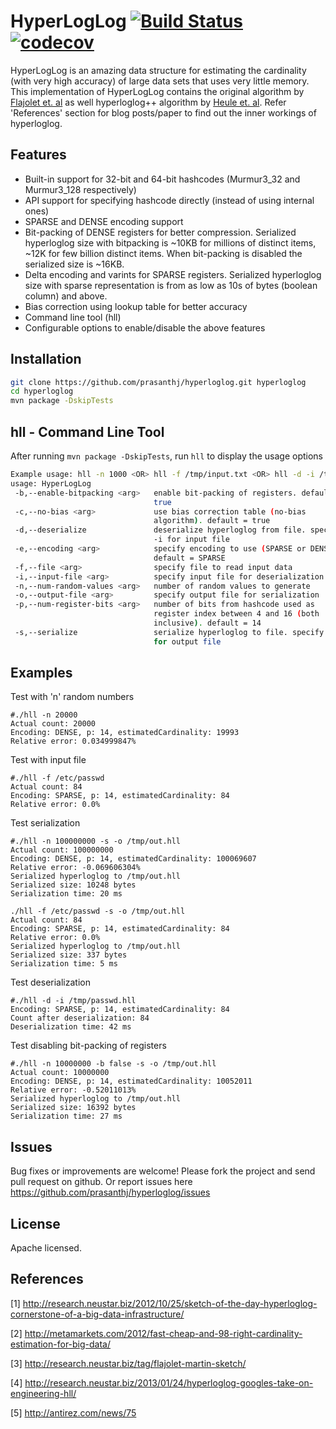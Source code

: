 HyperLogLog [![Build Status](https://travis-ci.org/prasanthj/hyperloglog.svg?branch=master)](https://travis-ci.org/prasanthj/hyperloglog/branches) [![codecov](https://codecov.io/gh/prasanthj/hyperloglog/branch/master/graph/badge.svg)](https://codecov.io/gh/prasanthj/hyperloglog)
===========

HyperLogLog is an amazing data structure for estimating the cardinality (with very high accuracy) of large data sets that uses very little memory. This implementation of HyperLogLog contains the original algorithm by [Flajolet et. al] as well hyperloglog++ algorithm by [Heule et. al]. Refer 'References' section for blog posts/paper to find out the inner workings of hyperloglog.


Features
--------
  - Built-in support for 32-bit and 64-bit hashcodes (Murmur3_32 and Murmur3_128 respectively)
  - API support for specifying hashcode directly (instead of using internal ones)
  - SPARSE and DENSE encoding support
  - Bit-packing of DENSE registers for better compression. Serialized hyperloglog size with bitpacking is ~10KB for millions of distinct items, ~12K for few billion distinct items. When bit-packing is disabled the serialized size is ~16KB.
  - Delta encoding and varints for SPARSE registers. Serialized hyperloglog size with sparse representation is from as low as 10s of bytes (boolean column) and above.
  - Bias correction using lookup table for better accuracy
  - Command line tool (hll)
  - Configurable options to enable/disable the above features

Installation
--------------

```sh
git clone https://github.com/prasanthj/hyperloglog.git hyperloglog
cd hyperloglog
mvn package -DskipTests
```

hll - Command Line Tool
-----------------------
After running ```mvn package -DskipTests```, run ```hll``` to display the usage options
```sh
Example usage: hll -n 1000 <OR> hll -f /tmp/input.txt <OR> hll -d -i /tmp/out.hll
usage: HyperLogLog
 -b,--enable-bitpacking <arg>   enable bit-packing of registers. default =
                                true
 -c,--no-bias <arg>             use bias correction table (no-bias
                                algorithm). default = true
 -d,--deserialize               deserialize hyperloglog from file. specify
                                -i for input file
 -e,--encoding <arg>            specify encoding to use (SPARSE or DENSE).
                                default = SPARSE
 -f,--file <arg>                specify file to read input data
 -i,--input-file <arg>          specify input file for deserialization
 -n,--num-random-values <arg>   number of random values to generate
 -o,--output-file <arg>         specify output file for serialization
 -p,--num-register-bits <arg>   number of bits from hashcode used as
                                register index between 4 and 16 (both
                                inclusive). default = 14
 -s,--serialize                 serialize hyperloglog to file. specify -o
                                for output file
```

Examples
--------
Test with 'n' random numbers

```
#./hll -n 20000
Actual count: 20000
Encoding: DENSE, p: 14, estimatedCardinality: 19993
Relative error: 0.034999847%
```

Test with input file
```
#./hll -f /etc/passwd
Actual count: 84
Encoding: SPARSE, p: 14, estimatedCardinality: 84
Relative error: 0.0%
```

Test serialization
```
#./hll -n 100000000 -s -o /tmp/out.hll
Actual count: 100000000
Encoding: DENSE, p: 14, estimatedCardinality: 100069607
Relative error: -0.069606304%
Serialized hyperloglog to /tmp/out.hll
Serialized size: 10248 bytes
Serialization time: 20 ms

./hll -f /etc/passwd -s -o /tmp/out.hll
Actual count: 84
Encoding: SPARSE, p: 14, estimatedCardinality: 84
Relative error: 0.0%
Serialized hyperloglog to /tmp/out.hll
Serialized size: 337 bytes
Serialization time: 5 ms
```

Test deserialization
```
#./hll -d -i /tmp/passwd.hll
Encoding: SPARSE, p: 14, estimatedCardinality: 84
Count after deserialization: 84
Deserialization time: 42 ms
```

Test disabling bit-packing of registers
```
#./hll -n 10000000 -b false -s -o /tmp/out.hll
Actual count: 10000000
Encoding: DENSE, p: 14, estimatedCardinality: 10052011
Relative error: -0.52011013%
Serialized hyperloglog to /tmp/out.hll
Serialized size: 16392 bytes
Serialization time: 27 ms
```
Issues
------
Bug fixes or improvements are welcome! Please fork the project and send pull request on github. Or report issues here https://github.com/prasanthj/hyperloglog/issues


License
-------

Apache licensed.

References
----------
[1] http://research.neustar.biz/2012/10/25/sketch-of-the-day-hyperloglog-cornerstone-of-a-big-data-infrastructure/

[2] http://metamarkets.com/2012/fast-cheap-and-98-right-cardinality-estimation-for-big-data/

[3] http://research.neustar.biz/tag/flajolet-martin-sketch/

[4] http://research.neustar.biz/2013/01/24/hyperloglog-googles-take-on-engineering-hll/

[5] http://antirez.com/news/75


[Flajolet et. al]:http://algo.inria.fr/flajolet/Publications/FlFuGaMe07.pdf
[Heule et. al]:http://static.googleusercontent.com/media/research.google.com/en//pubs/archive/40671.pdf
